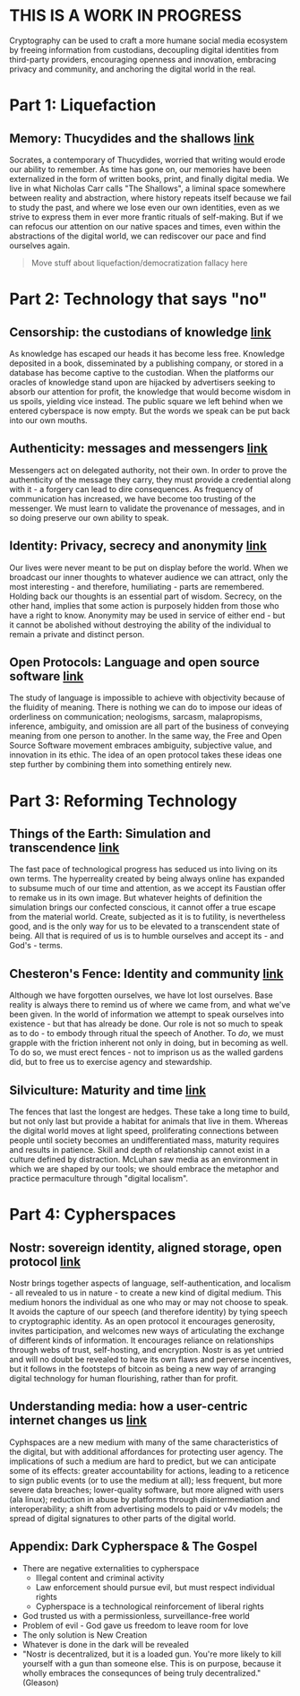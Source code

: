 # THIS IS A WORK IN PROGRESS

Cryptography can be used to craft a more humane social media ecosystem by freeing information from custodians, decoupling digital identities from third-party providers, encouraging openness and innovation, embracing privacy and community, and anchoring the digital world in the real.

# Part 1: Liquefaction

## Memory: Thucydides and the shallows [link](./01.md)

Socrates, a contemporary of Thucydides, worried that writing would erode our ability to remember. As time has gone on, our memories have been externalized in the form of written books, print, and finally digital media. We live in what Nicholas Carr calls "The Shallows", a liminal space somewhere between reality and abstraction, where history repeats itself because we fail to study the past, and where we lose even our own identities, even as we strive to express them in ever more frantic rituals of self-making. But if we can refocus our attention on our native spaces and times, even within the abstractions of the digital world, we can rediscover our pace and find ourselves again.

> Move stuff about liquefaction/democratization fallacy here

# Part 2: Technology that says "no"

## Censorship: the custodians of knowledge [link](./02.md)

As knowledge has escaped our heads it has become less free. Knowledge deposited in a book, disseminated by a publishing company, or stored in a database has become captive to the custodian. When the platforms our oracles of knowledge stand upon are hijacked by advertisers seeking to absorb our attention for profit, the knowledge that would become wisdom in us spoils, yielding vice instead. The public square we left behind when we entered cyberspace is now empty. But the words we speak can be put back into our own mouths.

## Authenticity: messages and messengers [link](./03.md)

Messengers act on delegated authority, not their own. In order to prove the authenticity of the message they carry, they must provide a credential along with it - a forgery can lead to dire consequences. As frequency of communication has increased, we have become too trusting of the messenger. We must learn to validate the provenance of messages, and in so doing preserve our own ability to speak.

## Identity: Privacy, secrecy and anonymity [link](./04.md)

Our lives were never meant to be put on display before the world. When we broadcast our inner thoughts to whatever audience we can attract, only the most interesting - and therefore, humiliating - parts are remembered. Holding back our thoughts is an essential part of wisdom. Secrecy, on the other hand, implies that some action is purposely hidden from those who have a right to know. Anonymity may be used in service of either end - but it cannot be abolished without destroying the ability of the individual to remain a private and distinct person.

## Open Protocols: Language and open source software [link](./05.md)

The study of language is impossible to achieve with objectivity because of the fluidity of meaning. There is nothing we can do to impose our ideas of orderliness on communication; neologisms, sarcasm, malapropisms, inference, ambiguity, and omission are all part of the business of conveying meaning from one person to another. In the same way, the Free and Open Source Software movement embraces ambiguity, subjective value, and innovation in its ethic. The idea of an open protocol takes these ideas one step further by combining them into something entirely new.

# Part 3: Reforming Technology

## Things of the Earth: Simulation and transcendence [link](./06.md)

The fast pace of technological progress has seduced us into living on its own terms. The hyperreality created by being always online has expanded to subsume much of our time and attention, as we accept its Faustian offer to remake us in its own image. But whatever heights of definition the simulation brings our confected conscious, it cannot offer a true escape from the material world. Create, subjected as it is to futility, is nevertheless good, and is the only way for us to be elevated to a transcendent state of being. All that is required of us is to humble ourselves and accept its - and God's - terms.

## Chesteron's Fence: Identity and community [link](./07.md)

Although we have forgotten ourselves, we have lot lost ourselves. Base reality is always there to remind us of where we came from, and what we've been given. In the world of information we attempt to speak ourselves into existence - but that has already be done. Our role is not so much to speak as to do - to embody through ritual the speech of Another. To _do_, we must grapple with the friction inherent not only in doing, but in becoming as well. To do so, we must erect fences - not to imprison us as the walled gardens did, but to free us to exercise agency and stewardship.

## Silviculture: Maturity and time [link](./08.md)

The fences that last the longest are hedges. These take a long time to build, but not only last but provide a habitat for animals that live in them. Whereas the digital world moves at light speed, proliferating connections between people until society becomes an undifferentiated mass, maturity requires and results in patience. Skill and depth of relationship cannot exist in a culture defined by distraction. McLuhan saw media as an environment in which we are shaped by our tools; we should embrace the metaphor and practice permaculture through "digital localism".

# Part 4: Cypherspaces

## Nostr: sovereign identity, aligned storage, open protocol [link](./09.md)

Nostr brings together aspects of language, self-authentication, and localism - all revealed to us in nature - to create a new kind of digital medium. This medium honors the individual as one who may or may not choose to speak. It avoids the capture of our speech (and therefore identity) by tying speech to cryptographic identity. As an open protocol it encourages generosity, invites participation, and welcomes new ways of articulating the exchange of different kinds of information. It encourages reliance on relationships through webs of trust, self-hosting, and encryption. Nostr is as yet untried and will no doubt be revealed to have its own flaws and perverse incentives, but it follows in the footsteps of bitcoin as being a new way of arranging digital technology for human flourishing, rather than for profit.

## Understanding media: how a user-centric internet changes us [link](./10.md)

Cyphspaces are a new medium with many of the same characteristics of the digital, but with additional affordances for protecting user agency. The implications of such a medium are hard to predict, but we can anticipate some of its effects: greater accountability for actions, leading to a reticence to sign public events (or to use the medium at all); less frequent, but more severe data breaches; lower-quality software, but more aligned with users (ala linux); reduction in abuse by platforms through disintermediation and interoperability; a shift from advertising models to paid or v4v models; the spread of digital signatures to other parts of the digital world.

## Appendix: Dark Cypherspace & The Gospel

- There are negative externalities to cypherspace
  - Illegal content and criminal activity
  - Law enforcement should pursue evil, but must respect individual rights
  - Cypherspace is a technological reinforcement of liberal rights
- God trusted us with a permissionless, surveillance-free world
- Problem of evil - God gave us freedom to leave room for love
- The only solution is New Creation
- Whatever is done in the dark will be revealed
- "Nostr is decentralized, but it is a loaded gun. You're more likely to kill yourself with a gun than someone else. This is on purpose, because it wholly embraces the consequnces of being truly decentralized." (Gleason)
